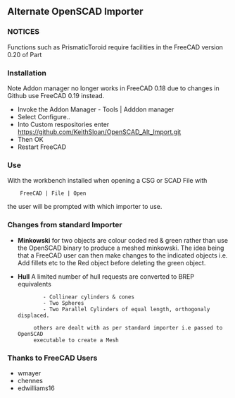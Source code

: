 ## Alternate OpenSCAD Importer

### NOTICES

Functions such as PrismaticToroid require facilities in the FreeCAD version 0.20 of Part


### Installation

Note Addon manager no longer works in FreeCAD 0.18 due to changes in Github
     use FreeCAD 0.19 instead.

* Invoke the Addon Manager - Tools | Adddon manager
* Select Configure..
* Into Custom respositories enter https://github.com/KeithSloan/OpenSCAD_Alt_Import.git
* Then OK
* Restart FreeCAD

### Use

With the workbench installed when opening a CSG or SCAD File with 

        FreeCAD | File | Open 

the user will be prompted with which importer to use.

### Changes from standard Importer

* **Minkowski** for two objects are colour coded red & green
              rather than use the OpenSCAD binary to produce a meshed minkowski.
              The idea being that a FreeCAD user can then make changes to the indicated objects
              i.e. Add fillets etc to the Red object before deleting the green object.

* **Hull** A limited number of hull requests are converted to BREP equivalents
              
              - Collinear cylinders & cones
              - Two Spheres
              - Two Parallel Cylinders of equal length, orthogonaly displaced.
               
           others are dealt with as per standard importer i.e passed to OpenSCAD
           executable to create a Mesh
                      
### Thanks to FreeCAD Users

* wmayer
* chennes
* edwilliams16
